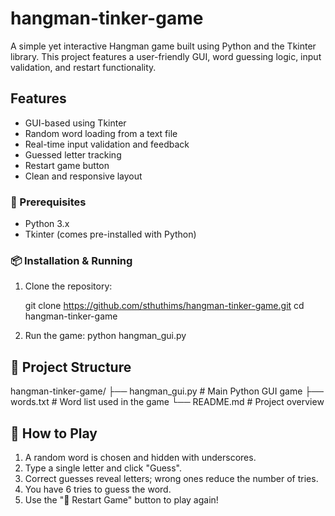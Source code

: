 # hangman-tinker-game

A simple yet interactive Hangman game built using Python and the Tkinter library. This project features a user-friendly GUI, word guessing logic, input validation, and restart functionality.

##  Features

-  GUI-based using Tkinter
-  Random word loading from a text file
-  Real-time input validation and feedback
-  Guessed letter tracking
-  Restart game button
-  Clean and responsive layout



### 🐍 Prerequisites

- Python 3.x
- Tkinter (comes pre-installed with Python)

### 📦 Installation & Running

1. Clone the repository:
   
   git clone https://github.com/sthuthims/hangman-tinker-game.git
   cd hangman-tinker-game


2. Run the game:
   python hangman_gui.py

## 📁 Project Structure

hangman-tinker-game/
├── hangman_gui.py     # Main Python GUI game
├── words.txt          # Word list used in the game
└── README.md          # Project overview

## 📝 How to Play

1. A random word is chosen and hidden with underscores.
2. Type a single letter and click "Guess".
3. Correct guesses reveal letters; wrong ones reduce the number of tries.
4. You have 6 tries to guess the word.
5. Use the "🔄 Restart Game" button to play again!



